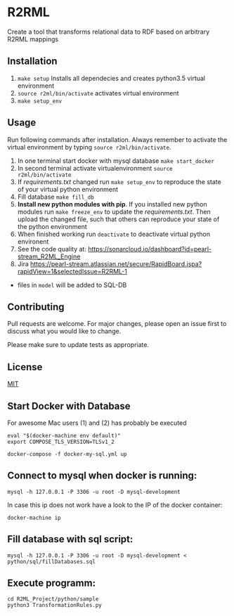 # R2RML  

Create a tool that transforms relational data to RDF based on arbitrary R2RML mappings

## Installation
1. `make setup` Installs all dependecies and creates python3.5 virtual environment
2. `source r2ml/bin/activate` activates virtual environment
3. `make setup_env`

## Usage

Run following commands after installation. Always remember to activate the virtual environment by typing `source r2ml/bin/activate`. 
1. In one terminal start docker with mysql database `make start_docker`
2. In second terminal activate virtualenvironment `source r2ml/bin/activate`
3. If *requirements.txt* changed run `make setup_env` to reproduce the state of your virtual python environment
4. Fill database `make fill_db`
5. **Install new python modules with pip**. If you installed new python modules run `make freeze_env` to update the *requirements.txt*. Then upload the changed file, such that others can reproduce your state of the python environment
6. When finished working run `deactivate` to deactivate virtual python environent
7. See the code quality at: https://sonarcloud.io/dashboard?id=pearl-stream_R2ML_Engine
8. Jira https://pearl-stream.atlassian.net/secure/RapidBoard.jspa?rapidView=1&selectedIssue=R2RML-1
- files in `model` will be added to SQL-DB


## Contributing
Pull requests are welcome. For major changes, please open an issue first to discuss what you would like to change.

Please make sure to update tests as appropriate.

## License
[MIT](https://choosealicense.com/licenses/mit/)

## Start Docker with Database
For awesome Mac users (1) and (2) has probably be executed 
```
eval "$(docker-machine env default)"
export COMPOSE_TLS_VERSION=TLSv1_2

docker-compose -f docker-my-sql.yml up
```

## Connect to mysql when docker is running:
```
mysql -h 127.0.0.1 -P 3306 -u root -D mysql-development
```

In case this ip does not work have a look to the IP of the docker container:
```
docker-machine ip
```
## Fill database with sql script:
```
mysql -h 127.0.0.1 -P 3306 -u root -D mysql-development < python/sql/fillDatabases.sql 
```

## Execute programm:
```
cd R2ML_Project/python/sample
python3 TransformationRules.py 
```
